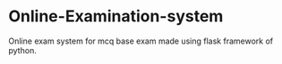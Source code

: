 # Online-Examination-system
Online exam system for mcq base exam made using flask framework of python.
